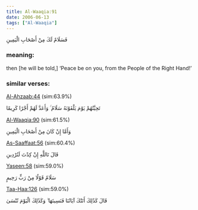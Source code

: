 ```yaml
---
title: Al-Waaqia:91
date: 2006-06-13
tags: ["Al-Waaqia"]
---
```

فَسَلَامٌ لَكَ مِنْ أَصْحَابِ الْيَمِينِ
### meaning: 
then [he will be told,] ‘Peace be on you, from the People of the Right Hand!’
### similar verses: 

[Al-Ahzaab:44](/33/44) (sim:63.9%)

تَحِيَّتُهُمْ يَوْمَ يَلْقَوْنَهُ سَلَامٌ ۚ وَأَعَدَّ لَهُمْ أَجْرًا كَرِيمًا

[Al-Waaqia:90](/56/90) (sim:61.5%)

وَأَمَّا إِنْ كَانَ مِنْ أَصْحَابِ الْيَمِينِ

[As-Saaffaat:56](/37/56) (sim:60.4%)

قَالَ تَاللَّهِ إِنْ كِدْتَ لَتُرْدِينِ

[Yaseen:58](/36/58) (sim:59.0%)

سَلَامٌ قَوْلًا مِنْ رَبٍّ رَحِيمٍ

[Taa-Haa:126](/20/126) (sim:59.0%)

قَالَ كَذَٰلِكَ أَتَتْكَ آيَاتُنَا فَنَسِيتَهَا ۖ وَكَذَٰلِكَ الْيَوْمَ تُنْسَىٰ

